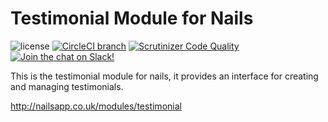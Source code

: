 # Testimonial Module for Nails

![license](https://img.shields.io/badge/license-MIT-green.svg)
[![CircleCI branch](https://img.shields.io/circleci/project/github/nails/module-testimonial.svg)](https://circleci.com/gh/nails/module-testimonial)
[![Scrutinizer Code Quality](https://scrutinizer-ci.com/g/nails/module-testimonial/badges/quality-score.png)](https://scrutinizer-ci.com/g/nails/module-testimonial)
[![Join the chat on Slack!](https://now-examples-slackin-rayibnpwqe.now.sh/badge.svg)](https://nails-app.slack.com/shared_invite/MTg1NDcyNjI0ODcxLTE0OTUwMzA1NTYtYTZhZjc5YjExMQ)

This is the testimonial module for nails, it provides an interface for creating and managing testimonials.

http://nailsapp.co.uk/modules/testimonial
